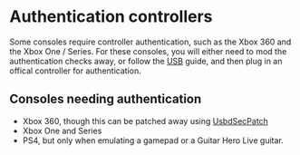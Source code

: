 # Authentication controllers
Some consoles require controller authentication, such as the Xbox 360 and the Xbox One / Series. For these consoles, you will either need to mod the authentication checks away, or follow the [USB](https://santroller.tangentmc.net/wiring_guides/usb.html) guide, and then plug in an offical controller for authentication.

## Consoles needing authentication
- Xbox 360, though this can be patched away using [UsbdSecPatch](https://santroller.tangentmc.net/console_guides/xbox360.html)
- Xbox One and Series
- PS4, but only when emulating a gamepad or a Guitar Hero Live guitar.
